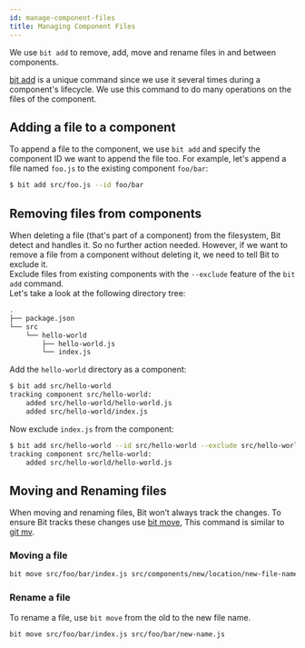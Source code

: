 ```yaml
---
id: manage-component-files
title: Managing Component Files
---
```


We use `bit add` to remove, add, move and rename files in and between components.

[bit add](/docs/cli-add.html) is a unique command since we use it several times during a component's lifecycle. We use this command to do many operations on the files of the component.

## Adding a file to a component

To append a file to the component, we use `bit add` and specify the component ID we want to append the file too. For example, let's  append a file named `foo.js` to the existing component `foo/bar`:

```bash
$ bit add src/foo.js --id foo/bar
```

## Removing files from components

When deleting a file (that's part of a component) from the filesystem, Bit detect and handles it. So no further action needed. However, if we want to remove a file from a component without deleting it, we need to tell Bit to exclude it.  
Exclude files from existing components with the `--exclude` feature of the `bit add` command.  
Let's take a look at the following directory tree:

```bash
.
├── package.json
└── src
    └── hello-world
        ├── hello-world.js
        └── index.js
```

Add the `hello-world` directory as a component:

```bash
$ bit add src/hello-world
tracking component src/hello-world:
    added src/hello-world/hello-world.js
    added src/hello-world/index.js
```

Now exclude `index.js` from the component:

```bash
$ bit add src/hello-world --id src/hello-world --exclude src/hello-world/index.js
tracking component src/hello-world:
    added src/hello-world/hello-world.js
```

## Moving and Renaming files

When moving and renaming files, Bit won’t always track the changes. To ensure Bit tracks these changes use [bit move](/docs/cli-move.html), This command is similar to [git mv](https://git-scm.com/docs/git-mv).

### Moving a file

```bash
bit move src/foo/bar/index.js src/components/new/location/new-file-name.js
```

### Rename a file

To rename a file, use `bit move` from the old to the new file name.

```bash
bit move src/foo/bar/index.js src/foo/bar/new-name.js
```